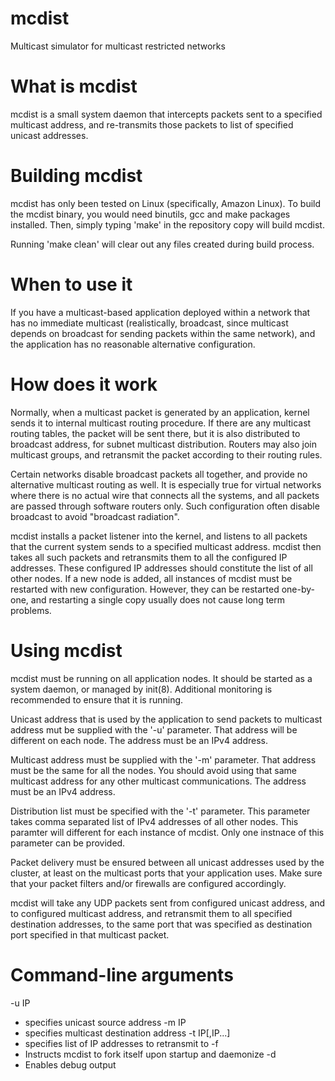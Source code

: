 mcdist
======

Multicast simulator for multicast restricted networks

What is mcdist
==============

mcdist is a small system daemon that intercepts packets sent to a
specified multicast address, and re-transmits those packets to
list of specified unicast addresses.

Building mcdist
===============

mcdist has only been tested on Linux (specifically, Amazon Linux).
To build the mcdist binary, you would need binutils, gcc and make packages
installed. Then, simply typing 'make' in the repository copy will build
mcdist.

Running 'make clean' will clear out any files created during build process.

When to use it
==============

If you have a multicast-based application deployed within a network
that has no immediate multicast (realistically, broadcast, since
multicast depends on broadcast for sending packets within the same
network), and the application has no reasonable alternative configuration.

How does it work
================

Normally, when a multicast packet is generated by an application, kernel sends
it to internal multicast routing procedure. If there are any multicast routing
tables, the packet will be sent there, but it is also distributed to broadcast
address, for subnet multicast distribution. Routers may also join multicast
groups, and retransmit the packet according to their routing rules.

Certain networks disable broadcast packets all together, and provide no
alternative multicast routing as well. It is especially true for virtual
networks where there is no actual wire that connects all the systems, and all
packets are passed through software routers only. Such configuration often
disable broadcast to avoid "broadcast radiation".

mcdist installs a packet listener into the kernel, and listens to all packets
that the current system sends to a specified multicast address. mcdist then
takes all such packets and retransmits them to all the configured IP addresses.
These configured IP addresses should constitute the list of all other nodes. If
a new node is added, all instances of mcdist must be restarted with new
configuration. However, they can be restarted one-by-one, and restarting a
single copy usually does not cause long term problems.

Using mcdist
============

mcdist must be running on all application nodes. It should be started as a
system daemon, or managed by init(8). Additional monitoring is recommended to
ensure that it is running.

Unicast address that is used by the application to send packets to multicast
address mut be supplied with the '-u' parameter. That address will be different
on each node. The address must be an IPv4 address.

Multicast address must be supplied with the '-m' parameter. That address must
be the same for all the nodes. You should avoid using that same multicast
address for any other multicast communications. The address must be an IPv4
address.

Distribution list must be specified with the '-t' parameter. This parameter
takes comma separated list of IPv4 addresses of all other nodes. This paramter
will different for each instance of mcdist. Only one instnace of this parameter
can be provided.

Packet delivery must be ensured between all unicast addresses used by the
cluster, at least on the multicast ports that your application uses. Make sure
that your packet filters and/or firewalls are configured accordingly.

mcdist will take any UDP packets sent from configured unicast address, and to
configured multicast address, and retransmit them to all specified destination
addresses, to the same port that was specified as destination port specified in
that multicast packet.

Command-line arguments
======================

-u IP
  * specifies unicast source address
-m IP
  * specifies multicast destination address
-t IP[,IP...]
  * specifies list of IP addresses to retransmit to
-f
  * Instructs mcdist to fork itself upon startup and daemonize
-d
  * Enables debug output

